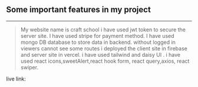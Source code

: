 ## Some important features in my project
***
>My website name is craft school
>i have used jwt token to secure the server site.
>I have used stripe for payment method.
> I have used mongo DB database to store data in backend. 
> without logged in viewers cannot see some routes
> i deployed the client site in firebase and server site in vercel.
> i have used tailwind and daisy UI .
> i have used react icons,sweetAlert,react hook form, react query,axios, react swiper.


live link: 